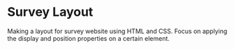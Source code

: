 # Survey Layout

Making a layout for survey website using HTML and CSS.
Focus on applying the display and position properties on a certain element.
